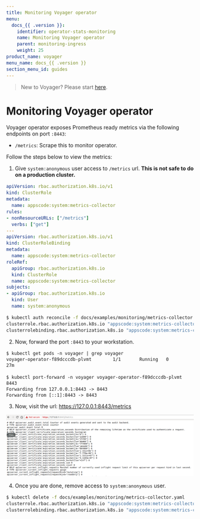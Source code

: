 ```yaml
---
title: Monitoring Voyager operator
menu:
  docs_{{ .version }}:
    identifier: operator-stats-monitoring
    name: Monitoring Voyager operator
    parent: monitoring-ingress
    weight: 25
product_name: voyager
menu_name: docs_{{ .version }}
section_menu_id: guides
---
```

> New to Voyager? Please start [here](/docs/concepts/overview.md).

# Monitoring Voyager operator

Voyager operator exposes Prometheus ready metrics via the following endpoints on port `:8443`:

- `/metrics`: Scrape this to monitor operator.

Follow the steps below to view the metrics:

1. Give `system:anonymous` user access to `/metrics` url. **This is not safe to do on a production cluster.**

```yaml
apiVersion: rbac.authorization.k8s.io/v1
kind: ClusterRole
metadata:
  name: appscode:system:metrics-collector
rules:
- nonResourceURLs: ["/metrics"]
  verbs: ["get"]
---
apiVersion: rbac.authorization.k8s.io/v1
kind: ClusterRoleBinding
metadata:
  name: appscode:system:metrics-collector
roleRef:
  apiGroup: rbac.authorization.k8s.io
  kind: ClusterRole
  name: appscode:system:metrics-collector
subjects:
- apiGroup: rbac.authorization.k8s.io
  kind: User
  name: system:anonymous
```

```bash
$ kubectl auth reconcile -f docs/examples/monitoring/metrics-collector.yaml
clusterrole.rbac.authorization.k8s.io "appscode:system:metrics-collector" reconciled
clusterrolebinding.rbac.authorization.k8s.io "appscode:system:metrics-collector" reconciled
```

2. Now, forward the port `:8443` to your workstation.

```
$ kubectl get pods -n voyager | grep voyager
voyager-operator-f89dcccdb-plvmt        1/1       Running   0          27m

$ kubectl port-forward -n voyager voyager-operator-f89dcccdb-plvmt 8443
Forwarding from 127.0.0.1:8443 -> 8443
Forwarding from [::1]:8443 -> 8443
```

3. Now, visit the url: https://127.0.0.1:8443/metrics

![operator-metrics](/docs/images/monitoring/operator-metrics.png)

4. Once you are done, remove access to `system:anonymous` user.

```bash
$ kubectl delete -f docs/examples/monitoring/metrics-collector.yaml
clusterrole.rbac.authorization.k8s.io "appscode:system:metrics-collector" deleted
clusterrolebinding.rbac.authorization.k8s.io "appscode:system:metrics-collector" deleted
```
